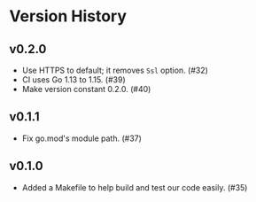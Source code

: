 Version History
===============

v0.2.0
------
* Use HTTPS to default; it removes `Ssl` option. (#32)
* CI uses Go 1.13 to 1.15. (#39)
* Make version constant 0.2.0. (#40)

v0.1.1
------
* Fix go.mod's module path. (#37)

v0.1.0
------

* Added a Makefile to help build and test our code easily. (#35)
